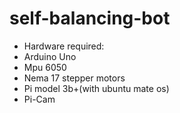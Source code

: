 # self-balancing-bot

- Hardware required:
- Arduino Uno
- Mpu 6050
- Nema 17 stepper motors
- Pi model 3b+(with ubuntu mate os)
- Pi-Cam
